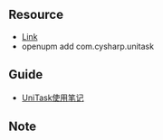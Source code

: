 ## Resource
* [Link](https://github.com/Cysharp/UniTask)
* openupm add com.cysharp.unitask

## Guide
- [UniTask使用笔记](https://blog.csdn.net/farcor_cn/article/details/119494954)

## Note
